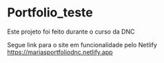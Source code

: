 # Portfolio_teste

Este projeto foi feito durante o curso da DNC  

Segue link para o site em funcionalidade pelo Netlify
https://mariasportfoliodnc.netlify.app
